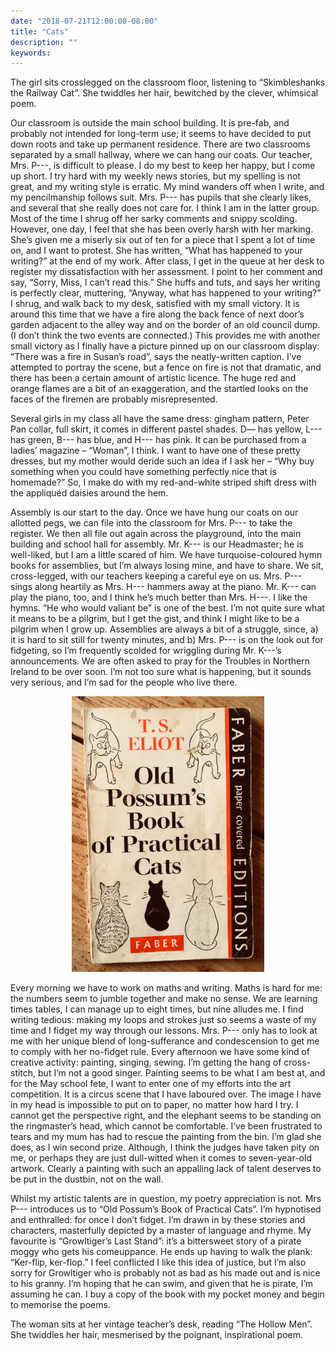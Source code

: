 ```yaml
---
date: "2018-07-21T12:00:00-08:00"
title: "Cats"
description: ""
keywords:
---
```



The girl sits crosslegged on the classroom floor, listening to “Skimbleshanks the Railway Cat”. She
twiddles her hair, bewitched by the clever, whimsical poem.

<!--more-->	

Our classroom is outside the main school building. It is pre-fab, and probably not intended for
long-term use; it seems to have decided to put down roots and take up permanent residence. There are
two classrooms separated by a small hallway, where we can hang our coats. Our teacher, Mrs. P---, is
difficult to please. I do my best to keep her happy, but I come up short. I try hard with my weekly
news stories, but my spelling is not great, and my writing style is erratic. My mind wanders off
when I write, and my pencilmanship follows suit. Mrs. P--- has pupils that she clearly likes, and
several that she really does not care for. I think I am in the latter group. Most of the time I
shrug off her sarky comments and snippy scolding. However, one day, I feel that she has been overly
harsh with her marking. She’s given me a miserly six out of ten for a piece that I spent a lot of
time on, and I want to protest. She has written, “What has happened to your writing?” at the end of
my work. After class, I get in the queue at her desk to register my dissatisfaction with her
assessment. I point to her comment and say, “Sorry, Miss, I can’t read this.” She huffs and tuts,
and says her writing is perfectly clear, muttering, “Anyway, what has happened to your writing?” I
shrug, and walk back to my desk, satisfied with my small victory.  It is around this time that we
have a fire along the back fence of next door’s garden adjacent to the alley way and on the border
of an old council dump. (I don’t think the two events are connected.) This provides me with another
small victory as I finally have a picture pinned up on our classroom display: “There was a fire in
Susan’s road”, says the neatly-written caption. I’ve attempted to portray the scene, but a fence on
fire is not that dramatic, and there has been a certain amount of artistic licence. The huge red and
orange flames are a bit of an exaggeration, and the startled looks on the faces of the firemen are
probably misrepresented.

Several girls in my class all have the same dress: gingham pattern, Peter Pan collar, full skirt, it
comes in different pastel shades. D— has yellow, L--- has green, B--- has blue, and H--- has pink. It
can be purchased from a ladies’ magazine – “Woman”, I think. I want to have one of these pretty
dresses, but my mother would deride such an idea if I ask her – “Why buy something when you could
have something perfectly nice that is homemade?”  So, I make do with my red-and-white striped shift
dress with the appliquéd daisies around the hem.

Assembly is our start to the day. Once we have hung our coats on our allotted pegs, we can file into
the classroom for Mrs. P--- to take the register. We then all file out again across the playground,
into the main building and school hall for assembly. Mr. K--- is our Headmaster; he is well-liked,
but I am a little scared of him. We have turquoise-coloured hymn books for assemblies, but I’m
always losing mine, and have to share. We sit, cross-legged, with our teachers keeping a careful eye
on us. Mrs. P--- sings along heartily as Mrs. H--- hammers away at the piano. Mr. K--- can play the
piano, too, and I think he’s much better than Mrs. H---. I like the hymns. “He who would valiant be”
is one of the best. I’m not quite sure what it means to be a pilgrim, but I get the gist, and think
I might like to be a pilgrim when I grow up. Assemblies are always a bit of a struggle, since, a) it
is hard to sit still for twenty minutes, and b) Mrs. P--- is on the look out for fidgeting, so I’m
frequently scolded for wriggling during Mr. K---’s announcements. We are often asked to pray for the
Troubles in Northern Ireland to be over soon. I’m not too sure what is happening, but it sounds very
serious, and I’m sad for the people who live there.

<center>
<img style="max-width:22em;" src="/images/IMG_0783.jpg" alt="Old Possum's Book of Practical Cats"/>
</center>

Every morning we have to work on maths and writing. Maths is hard for me: the numbers seem to jumble
together and make no sense. We are learning times tables, I can manage up to eight times, but nine
alludes me. I find writing tedious: making my loops and strokes just so seems a waste of my time and
I fidget my way through our lessons. Mrs. P--- only has to look at me with her unique blend of
long-sufferance and condescension to get me to comply with her no-fidget rule. Every afternoon we
have some kind of creative activity: painting, singing, sewing. I’m getting the hang of
cross-stitch, but I’m not a good singer. Painting seems to be what I am best at, and for the May
school fete, I want to enter one of my efforts into the art competition. It is a circus scene that I
have laboured over. The image I have in my head is impossible to put on to paper, no matter how hard
I try. I cannot get the perspective right, and the elephant seems to be standing on the ringmaster’s
head, which cannot be comfortable. I’ve been frustrated to tears and my mum has had to rescue the
painting from the bin. I’m glad she does, as I win second prize. Although, I think the judges have
taken pity on me, or perhaps they are just dull-witted when it comes to seven-year-old
artwork. Clearly a painting with such an appalling lack of talent deserves to be put in the dustbin,
not on the wall.

Whilst my artistic talents are in question, my poetry appreciation is not. Mrs P--- introduces us to
“Old Possum’s Book of Practical Cats”. I’m hypnotised and enthralled: for once I don’t fidget. I’m
drawn in by these stories and characters, masterfully depicted by a master of language and rhyme. My
favourite is “Growltiger’s Last Stand”: it’s a bittersweet story of a pirate moggy who gets his
comeuppance. He ends up having to walk the plank: “Ker-flip, ker-flop.” I feel conflicted I like
this idea of justice, but I’m also sorry for Growltiger who is probably not as bad as his made out
and is nice to his granny. I’m hoping that he can swim, and given that he is pirate, I’m assuming he
can. I buy a copy of the book with my pocket money and begin to memorise the poems.

The woman sits at her vintage teacher’s desk, reading “The Hollow Men”. She twiddles her hair,
mesmerised by the poignant, inspirational poem.
